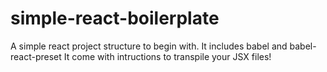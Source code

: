# simple-react-boilerplate
A simple react project structure to begin with.
It includes babel and babel-react-preset
It come with intructions to transpile your JSX files!
